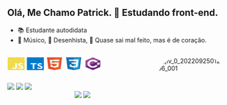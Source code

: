 ## Olá, Me Chamo Patrick. &#x1F9DF; Estudando front-end.
- &#x1F4DA; Estudante autodidata
- &#x1F649; Músico,
 &#x1F648; Desenhista,
 &#x1F64A; Quase sai mal feito, mas é de coração.

<div style="display: inline_block"><br>
  <img align="center" alt="Rafa-Js" height="30" width="40" src="https://raw.githubusercontent.com/devicons/devicon/master/icons/javascript/javascript-plain.svg">
  <img align="center" alt="Rafa-Ts" height="30" width="40" src="https://raw.githubusercontent.com/devicons/devicon/master/icons/typescript/typescript-plain.svg">
  <img align="center" alt="Rafa-HTML" height="30" width="40" src="https://raw.githubusercontent.com/devicons/devicon/master/icons/html5/html5-original.svg">
  <img align="center" alt="Rafa-CSS" height="30" width="40" src="https://raw.githubusercontent.com/devicons/devicon/master/icons/css3/css3-original.svg">
  <img align="center" alt="Rafa-Csharp" height="30" width="40" src="https://raw.githubusercontent.com/devicons/devicon/master/icons/csharp/csharp-original.svg">
  <img align="right" alt="[lv_0_20220925012706_001" height="160" width="160" style="border-radius:50px;" src="https://user-images.githubusercontent.com/112531499/192128978-20acad34-fca4-43c3-9156-17fefb226aa4.gif">
</div>

##

<div>
  <a href="https://www.youtube.com/channel/UC2LQRdzutKCX5jw_WPCakbA" target="_blank"><img src="https://img.shields.io/badge/YouTube-FF0000?style=for-the-badge&logo=youtube&logoColor=white" target="_blank"></a>
  <a href="https://instagram.com/patrickriativo" target="_blank"><img src="https://img.shields.io/badge/-Instagram-%23E4405F?style=for-the-badge&logo=instagram&logoColor=white" target="_blank"></a> 
  <a href = "mailto:p.amorim2997@gmail.com"><img src="https://img.shields.io/badge/-Gmail-%23333?style=for-the-badge&logo=gmail&logoColor=white" target="_blank"></a>
  <div align ="center">
<img height = "60em" wedgth = "10em" src="https://github-readme-stats.vercel.app/api/top-langs/?username=thayronico&show_icons=true&theme=bear&count_private=true"/>
<img height = "180em" src="https://github-readme-stats.vercel.app/api?username=thayronico&show_icons=true&show_icons=true&theme=bear&count_private=true" />
</div>
